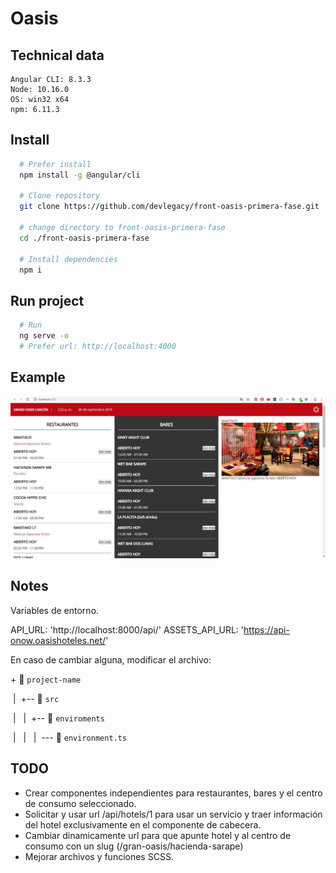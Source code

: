 # Oasis

## Technical data

```shell
Angular CLI: 8.3.3
Node: 10.16.0
OS: win32 x64
npm: 6.11.3
```

## Install

```bash
  # Prefer install
  npm install -g @angular/cli

  # Clone repository
  git clone https://github.com/devlegacy/front-oasis-primera-fase.git

  # change directory to front-oasis-primera-fase
  cd ./front-oasis-primera-fase

  # Install dependencies
  npm i
```

## Run project

```bash
  # Run
  ng serve -o
  # Prefer url: http://localhost:4000
```

## Example

![Example](./Captura.JPG)

## Notes

Variables de entorno.

API_URL: 'http://localhost:8000/api/'
ASSETS_API_URL: 'https://api-onow.oasishoteles.net/'

En caso de cambiar alguna, modificar el archivo:

+&nbsp;:open_file_folder: `project-name`

&nbsp;|&nbsp;&nbsp;+-- :open_file_folder: `src`

&nbsp;|&nbsp;&nbsp;&nbsp;|&nbsp;&nbsp;+-- :open_file_folder: `enviroments`

&nbsp;|&nbsp;&nbsp;&nbsp;|&nbsp;&nbsp;&nbsp;|&nbsp;&nbsp;--- :page_facing_up: `environment.ts`

## TODO

- Crear componentes independientes para restaurantes, bares y el centro de consumo seleccionado.
- Solicitar y usar url /api/hotels/1 para usar un servicio y traer información del hotel exclusivamente en el componente de cabecera.
- Cambiar dinamicamente url para que apunte hotel y al centro de consumo con un slug (/gran-oasis/hacienda-sarape)
- Mejorar archivos y funciones SCSS.
